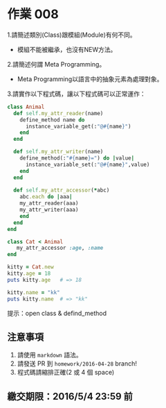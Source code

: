# 作業 008

1.請簡述類別(Class)跟模組(Module)有何不同。
* 模組不能被繼承，也沒有NEW方法。

2.請簡述何謂 Meta Programming。
* Meta Programming以語言中的抽象元素為處理對象。

3.請實作以下程式碼，讓以下程式碼可以正常運作：

```ruby
class Animal
  def self.my_attr_reader(name)
    define_method name do
      instance_variable_get(:"@#{name}")
    end
  end

  def self.my_attr_writer(name)
    define_method(:"#{name}=") do |value|
      instance_variable_set(:"@#{name}",value)
    end
  end
  
  def self.my_attr_accessor(*abc)
    abc.each do |aaa|
    my_attr_reader(aaa)
    my_attr_writer(aaa)
    end
  end
end

class Cat < Animal
   my_attr_accessor :age, :name
end

kitty = Cat.new
kitty.age = 18
puts kitty.age   # => 18

kitty.name = "kk"
puts kitty.name  # => "kk"
```

提示：open class & defind_method

## 注意事項

1. 請使用 `markdown` 語法。
2. 請發送 PR 到 `homework/2016-04-28` branch!
3. 程式碼請縮排正確(2 或 4 個 space)

## 繳交期限：2016/5/4 23:59 前
